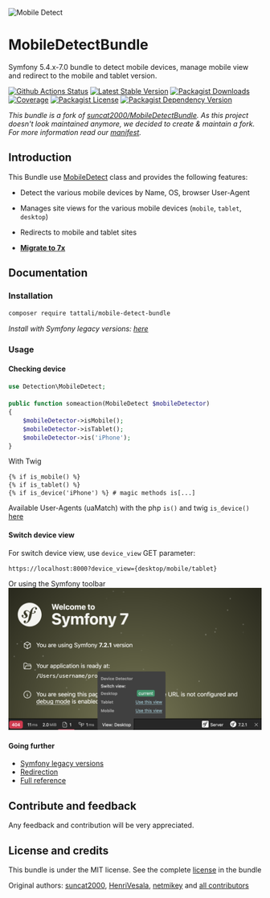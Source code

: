 ![Mobile Detect](https://user-images.githubusercontent.com/10502887/161483098-d40a2d7d-0e78-4f38-a7ac-49390718746e.png)

MobileDetectBundle
==================

Symfony 5.4.x-7.0 bundle to detect mobile devices, manage mobile view and redirect to the mobile and tablet version.

[![Github Actions Status](https://github.com/tattali/MobileDetectBundle/actions/workflows/main.yml/badge.svg?branch=main
)](https://github.com/tattali/MobileDetectBundle/actions/workflows/main.yml?query=branch%3Amain)
[![Latest Stable Version](https://poser.pugx.org/tattali/mobile-detect-bundle/v)](https://packagist.org/packages/tattali/mobile-detect-bundle)
[![Packagist Downloads](https://img.shields.io/packagist/dm/tattali/mobile-detect-bundle)](https://packagist.org/packages/tattali/mobile-detect-bundle)
[![Coverage](https://sonarcloud.io/api/project_badges/measure?project=tattali_MobileDetectBundle&metric=coverage)](https://sonarcloud.io/summary/new_code?id=tattali_MobileDetectBundle)
[![Packagist License](https://img.shields.io/packagist/l/tattali/mobile-detect-bundle)](https://packagist.org/packages/tattali/mobile-detect-bundle)
[![Packagist Dependency Version](https://img.shields.io/packagist/dependency-v/tattali/mobile-detect-bundle/php)](https://packagist.org/packages/tattali/mobile-detect-bundle)

*This bundle is a fork of [suncat2000/MobileDetectBundle](https://github.com/suncat2000/MobileDetectBundle). As this project doesn't look maintained anymore, we decided to create & maintain a fork. For more information read our [manifest](https://github.com/tattali/MobileDetectBundle/issues/8).*

Introduction
------------

This Bundle use [MobileDetect](https://github.com/serbanghita/Mobile-Detect) class and provides the following features:

* Detect the various mobile devices by Name, OS, browser User-Agent
* Manages site views for the various mobile devices (`mobile`, `tablet`, `desktop`)
* Redirects to mobile and tablet sites

* **[Migrate to 7x](src/Resources/doc/migration-7x.md)**

Documentation
-------------

### Installation
```sh
composer require tattali/mobile-detect-bundle
```
*Install with Symfony legacy versions: [here](src/Resources/doc/legacy-versions.md)*
### Usage

#### Checking device

```php
use Detection\MobileDetect;

public function someaction(MobileDetect $mobileDetector)
{
    $mobileDetector->isMobile();
    $mobileDetector->isTablet();
    $mobileDetector->is('iPhone');
}
```

With Twig
```twig
{% if is_mobile() %}
{% if is_tablet() %}
{% if is_device('iPhone') %} # magic methods is[...]
```
Available User-Agents (uaMatch) with the php `is()` and twig `is_device()` [here](https://github.com/serbanghita/Mobile-Detect/blob/4.8.x/MobileDetect.json)

#### Switch device view

For switch device view, use `device_view` GET parameter:

```url
https://localhost:8000?device_view={desktop/mobile/tablet}
```

Or using the Symfony toolbar
![mbd-bundle-sf-toolbar](src/Resources/doc/sf-toolbar.png)

#### Going further

- [Symfony legacy versions](src/Resources/doc/legacy-versions.md)
- [Redirection](src/Resources/doc/redirection.md)
- [Full reference](src/Resources/doc/reference.md)

Contribute and feedback
-----------------------

Any feedback and contribution will be very appreciated.

License and credits
-------

This bundle is under the MIT license. See the complete [license](LICENSE) in the bundle

Original authors: [suncat2000](https://github.com/suncat2000), [HenriVesala](https://github.com/HenriVesala), [netmikey](https://github.com/netmikey) and [all contributors](https://github.com/suncat2000/MobileDetectBundle/graphs/contributors)
